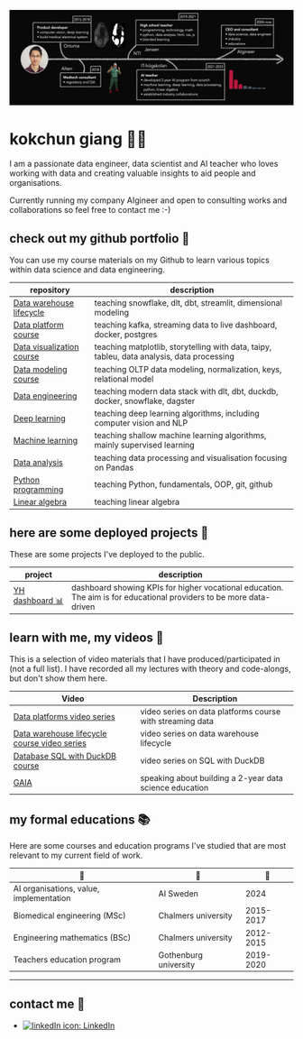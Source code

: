 ![CV timeline from 2012 to now. It started out with my studies at Chalmers followed by my biomedical engineering experiences in industry. Then my path led to teaching at gymnasium and currently at IT-högskolan.](assets/timeline_2024_v2.png)

# kokchun giang :man_teacher:

I am a passionate data engineer, data scientist and AI teacher who loves working with data and creating valuable insights to aid people and organisations.

Currently running my company AIgineer and open to consulting works and collaborations so feel free to contact me :-)

<!-- ## AI teacher

As a  to inspire students in pursuing the beauty of programming and mathematics. To do this successfully, I am always sharpening my technological and pedagogical skillsets. My pedagogical strategy is based on a combination of **structure** from special pedagogy and clear **visualization** from engineering. The main idea behind this, is that clear structure and visualization are a neccessity for some, but beneficial for all.

My lectures during programming courses mostly consist of code-alongs where I do live coding in class and the students follow along either physically in class or virtually via Discord, where I stream the lecture. There are also students following along through watching my recorded videos. For teaching theoretical concepts in machine learning, deep learning and math courses such as linear algebra I use a digital pen with a whiteboard software that is also streamed in Discord and recorded.

I also work with portfolio inspired pedagogics, where the students continuosly work with improving their portfolio throughout our courses. For the portfolio we start working with Git and GitHub in all courses, committing and pushing their work to their repositories. By doing this, they have a well-documented record of what they have done and learned in my courses. This is valuable both for the individual as they can follow their own learning progress, as well as for potential employers to concretely see what they have learned.
 -->
<!--
## this is my toolchain

![Python](https://img.shields.io/badge/python-3670A0?style=for-the-badge&logo=python&logoColor=ffdd54)
![Pandas](https://img.shields.io/badge/pandas-%23150458.svg?style=for-the-badge&logo=pandas&logoColor=white)
![Plotly](https://img.shields.io/badge/Plotly-%233F4F75.svg?style=for-the-badge&logo=plotly&logoColor=white)
![scikit-learn](https://img.shields.io/badge/scikit--learn-%23F7931E.svg?style=for-the-badge&logo=scikit-learn&logoColor=white)
![TensorFlow](https://img.shields.io/badge/TensorFlow-%23FF6F00.svg?style=for-the-badge&logo=TensorFlow&logoColor=white)
![Matplotlib](https://img.shields.io/badge/Matplotlib-%23ffffff.svg?style=for-the-badge&logo=Matplotlib&logoColor=black)
![Azure](https://img.shields.io/badge/azure-%230072C6.svg?style=for-the-badge&logo=microsoftazure&logoColor=white)
![Docker](https://img.shields.io/badge/docker-%230db7ed.svg?style=for-the-badge&logo=docker&logoColor=white)
<img alt="HTML5" src="https://img.shields.io/badge/html5-%23E34F26.svg?style=for-the-badge&logo=html5&logoColor=white"/>
<img alt="CSS3" src="https://img.shields.io/badge/css3-%231572B6.svg?style=for-the-badge&logo=css3&logoColor=white"/>
<img alt="JavaScript" src="https://img.shields.io/badge/javascript-%23323330.svg?style=for-the-badge&logo=javascript&logoColor=%23F7DF1E"/>
![Snowflake](https://a11ybadges.com/badge?logo=snowflake)
![dbt](https://a11ybadges.com/badge?logo=dbt) -->

## check out my github portfolio :briefcase:

You can use my course materials on my Github to learn various topics within data science and data engineering.

| repository                            | description                                                                                |
| ------------------------------------- | ------------------------------------------------------------------------------------------ |
| [Data warehouse lifecycle][dwh]       | teaching snowflake, dlt, dbt, streamlit, dimensional modeling                              |
| [Data platform course][data_platform] | teaching kafka, streaming data to live dashboard, docker, postgres                         |
| [Data visualization course][viz]      | teaching matplotlib, storytelling with data, taipy, tableu, data analysis, data processing |
| [Data modeling course][model]         | teaching OLTP data modeling, normalization, keys, relational model                         |
| [Data engineering][data_eng]          | teaching modern data stack with dlt, dbt, duckdb, docker, snowflake, dagster               |
| [Deep learning][dl]                   | teaching deep learning algorithms, including computer vision and NLP                       |
| [Machine learning][ml]                | teaching shallow machine learning algorithms, mainly supervised learning                   |
| [Data analysis][data_analysis]        | teaching data processing and visualisation focusing on Pandas                              |
| [Python programming][pytprog]         | teaching Python, fundamentals, OOP, git, github                                            |
| [Linear algebra][lin_alg]             | teaching linear algebra                                                                    |

[data_platform]: https://github.com/AIgineerAB/data_platform_course
[model]: https://github.com/AIgineerAB/data_modeling_course
[dwh]: https://github.com/AIgineerAB/data_warehouse_course
[viz]: https://github.com/AIgineerAB/data_visualization_course

<!-- [data_eng]: https://github.com/kokchun/Data-engineering-AI22 -->

[data_eng]: https://github.com/AIgineerAB/data-engineering-OPA24
[dl]: https://github.com/kokchun/Deep-learning-AI21
[ml]: https://github.com/kokchun/Machine-learning-AI22
[pytprog]: https://github.com/kokchun/Python-course-AI22
[data_analysis]: https://github.com/kokchun/Databehandling-AI22
[prog1]: https://github.com/NTI-Kronhus/TE19CD-PRRPRR01
[lin_alg]: https://github.com/kokchun/Linjar-algebra-21

## here are some deployed projects :open_file_folder:

These are some projects I've deployed to the public.

| project                             | description                                                                                                         |
| ----------------------------------- | ------------------------------------------------------------------------------------------------------------------- |
| [YH dashboard :bar_chart:][yh_stat] | dashboard showing KPIs for higher vocational education. The aim is for educational providers to be more data-driven |

[yh_stat]: https://yh-dashboard-2022-ec090093dc66.herokuapp.com/

## learn with me, my videos :movie_camera:

This is a selection of video materials that I have produced/participated in (not a full list). I have recorded all my lectures with theory and code-alongs, but don't show them here.

| Video                                                   | Description                                               |
| ------------------------------------------------------- | --------------------------------------------------------- |
| [Data platforms video series][dp_yt]                    | video series on data platforms course with streaming data |
| [Data warehouse lifecycle course video series ][dwh_yt] | video series on data warehouse lifecycle                  |
| [Database SQL with DuckDB course][duck]                 | video series on SQL with DuckDB                           |
| [GAIA][gaia]                                            | speaking about building a 2-year data science education   |

[duck]: https://www.youtube.com/watch?v=z3ihUI6N-tg&list=PLpHkXU1Ab_H_noHDIOIBWPgcewu3-LH4C
[dp_yt]: https://www.youtube.com/watch?v=Hf1ryX3dryg&list=PLpHkXU1Ab_H9c1TqK-TkiP7XayBPHyiLt
[dwh_yt]: https://www.youtube.com/watch?v=x9AyMOVAtV4&list=PLpHkXU1Ab_H_QR1Erq2VDUj16cVAEe9dq
[gaia]: https://www.youtube.com/watch?v=Gs3C_60NGQ8
[ma3c_fakt]: https://www.youtube.com/watch?v=wVneS4Akh9I

## my formal educations :books:

Here are some courses and education programs I've studied that are most relevant to my current field of work.

| :blue_book:                             | :school:              | :calendar: |
| --------------------------------------- | --------------------- | ---------- |
| AI organisations, value, implementation | AI Sweden             | 2024       |
| Biomedical engineering (MSc)            | Chalmers university   | 2015-2017  |
| Engineering mathematics (BSc)           | Chalmers university   | 2012-2015  |
| Teachers education program              | Gothenburg university | 2019-2020  |

---

## contact me :iphone:

- [![linkedIn icon](assets/linkedIn-icon.png): LinkedIn][linkedin]

[linkedin]: https://www.linkedin.com/in/kokchungiang/
